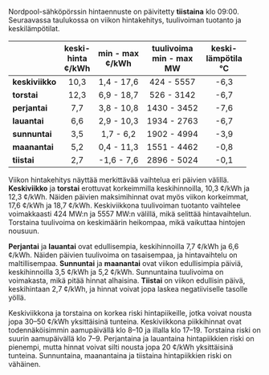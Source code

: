 Nordpool-sähköpörssin hintaennuste on päivitetty **tiistaina** klo 09:00. Seuraavassa taulukossa on viikon hintakehitys, tuulivoiman tuotanto ja keskilämpötilat.

|       | keski-<br>hinta<br>¢/kWh | min - max<br>¢/kWh | tuulivoima<br>min - max<br>MW | keski-<br>lämpötila<br>°C |
|:-------------|:----------------:|:----------------:|:-------------:|:-------------:|
| **keskiviikko** | 10,3 | 1,4 - 17,6 | 424 - 5557 | -6,3 |
| **torstai** | 12,3 | 6,9 - 18,7 | 526 - 3142 | -6,7 |
| **perjantai** | 7,7 | 3,8 - 10,8 | 1430 - 3452 | -7,6 |
| **lauantai** | 6,6 | 2,9 - 10,3 | 1934 - 2763 | -6,7 |
| **sunnuntai** | 3,5 | 1,7 - 6,2 | 1902 - 4994 | -3,9 |
| **maanantai** | 5,2 | 0,4 - 11,3 | 1551 - 4462 | -0,8 |
| **tiistai** | 2,7 | -1,6 - 7,6 | 2896 - 5024 | -0,1 |

Viikon hintakehitys näyttää merkittävää vaihtelua eri päivien välillä. **Keskiviikko** ja **torstai** erottuvat korkeimmilla keskihinnoilla, 10,3 ¢/kWh ja 12,3 ¢/kWh. Näiden päivien maksimihinnat ovat myös viikon korkeimmat, 17,6 ¢/kWh ja 18,7 ¢/kWh. Keskiviikkona tuulivoiman tuotanto vaihtelee voimakkaasti 424 MW:n ja 5557 MW:n välillä, mikä selittää hintavaihtelun. Torstaina tuulivoima on keskimäärin heikompaa, mikä vaikuttaa hintojen nousuun.

**Perjantai** ja **lauantai** ovat edullisempia, keskihinnoilla 7,7 ¢/kWh ja 6,6 ¢/kWh. Näiden päivien tuulivoima on tasaisempaa, ja hintavaihtelu on maltillisempaa. **Sunnuntai** ja **maanantai** ovat viikon edullisimpia päiviä, keskihinnoilla 3,5 ¢/kWh ja 5,2 ¢/kWh. Sunnuntaina tuulivoima on voimakasta, mikä pitää hinnat alhaisina. **Tiistai** on viikon edullisin päivä, keskihintaan 2,7 ¢/kWh, ja hinnat voivat jopa laskea negatiiviselle tasolle yöllä.

Keskiviikkona ja torstaina on korkea riski hintapiikeille, jotka voivat nousta jopa 30–50 ¢/kWh yksittäisinä tunteina. Keskiviikkona piikkihinnat ovat todennäköisimmin aamupäivällä klo 8–10 ja illalla klo 17–19. Torstaina riski on suurin aamupäivällä klo 7–9. Perjantaina ja lauantaina hintapiikkien riski on pienempi, mutta hinnat voivat silti nousta jopa 20 ¢/kWh yksittäisinä tunteina. Sunnuntaina, maanantaina ja tiistaina hintapiikkien riski on vähäinen.